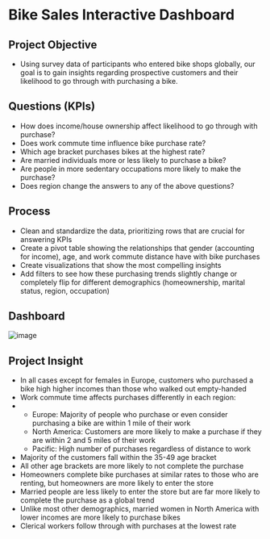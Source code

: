 # Bike Sales Interactive Dashboard
## Project Objective
- Using survey data of participants who entered bike shops globally, our goal is to gain insights regarding prospective customers and their likelihood to go through with purchasing a bike.

## Questions (KPIs)
- How does income/house ownership affect likelihood to go through with purchase?
- Does work commute time influence bike purchase rate?
- Which age bracket purchases bikes at the highest rate?
- Are married individuals more or less likely to purchase a bike?
- Are people in more sedentary occupations more likely to make the purchase?
- Does region change the answers to any of the above questions?

## Process
- Clean and standardize the data, prioritizing rows that are crucial for answering KPIs
- Create a pivot table showing the relationships that gender (accounting for income), age, and work commute distance have with bike purchases
- Create visualizations that show the most compelling insights
- Add filters to see how these purchasing trends slightly change or completely flip for different demographics (homeownership, marital status, region, occupation)

## Dashboard
![image](https://github.com/user-attachments/assets/cd7c4e00-a22c-4c0f-9c59-ac2dec5806d8)

## Project Insight
- In all cases except for females in Europe, customers who purchased a bike high higher incomes than those who walked out empty-handed
- Work commute time affects purchases differently in each region:
-   - Europe: Majority of people who purchase or even consider purchasing a bike are within 1 mile of their work
    - North America: Customers are more likely to make a purchase if they are within 2 and 5 miles of their work
    - Pacific: High number of purchases regardless of distance to work
- Majority of the customers fall within the 35-49 age bracket
- All other age brackets are more likely to not complete the purchase 
- Homeowners complete bike purchases at similar rates to those who are renting, but homeowners are more likely to enter the store
- Married people are less likely to enter the store but are far more likely to complete the purchase as a global trend
- Unlike most other demographics, married women in North America with lower incomes are more likely to purchase bikes
- Clerical workers follow through with purchases at the lowest rate

